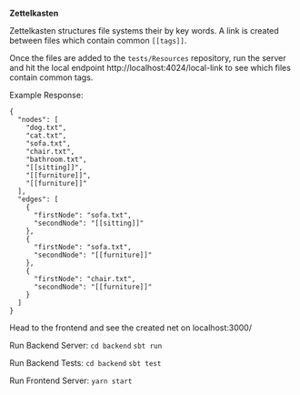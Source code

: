 **Zettelkasten**

Zettelkasten structures file systems their by key words.
A link is created between files which contain common `[[tags]]`.

Once the files are added to the `tests/Resources` repository, run the server and hit the local endpoint http://localhost:4024/local-link to see which files contain common tags.

Example Response:

```
{
  "nodes": [
    "dog.txt",
    "cat.txt",
    "sofa.txt",
    "chair.txt",
    "bathroom.txt",
    "[[sitting]]",
    "[[furniture]]",
    "[[furniture]]"
  ],
  "edges": [
    {
      "firstNode": "sofa.txt",
      "secondNode": "[[sitting]]"
    },
    {
      "firstNode": "sofa.txt",
      "secondNode": "[[furniture]]"
    },
    {
      "firstNode": "chair.txt",
      "secondNode": "[[furniture]]"
    }
  ]
}
```

Head to the frontend and see the created net on localhost:3000/


Run Backend Server:
`cd backend`
`sbt run`

Run Backend Tests:
`cd backend`
`sbt test`

Run Frontend Server:
`yarn start`


